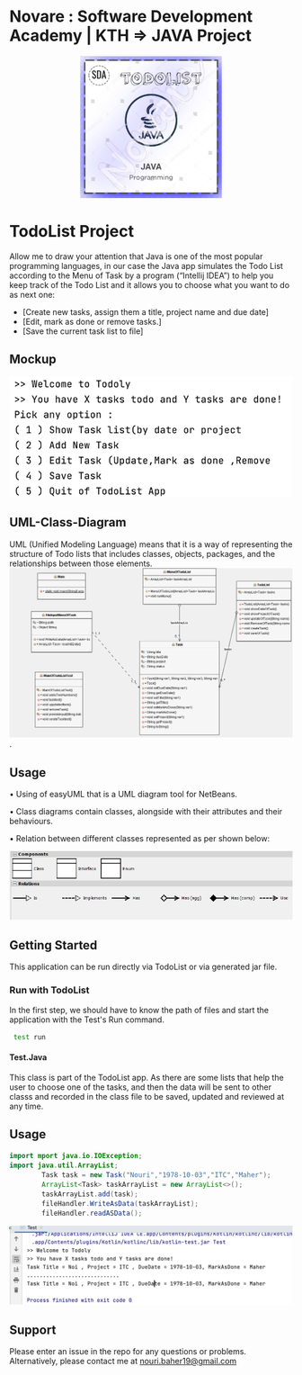 
# Novare : Software Development Academy | KTH => JAVA Project 






<p align="center">
<img src="https://github.com/Nouribaher/MenuOfTaskWithIntellijIDE/blob/master/SDA.png" alt="OpenJ9 logo" align="midle" width="50%" height="50%" />
<p>





# TodoList Project
Allow me to draw your attention that Java is one of the most popular programming languages, in our case the Java app simulates the Todo List according to the Menu of Task by a program (“Intellij IDEA”) to help you keep track of the Todo List and it allows you to choose what you want to do as next one:
  * [Create new tasks, assign them a title, project name and due date]
  * [Edit, mark as done or remove tasks.]
  * [Save the current task list to file]
## Mockup 
![Example1](https://github.com/Nouribaher/MenuOfTaskWithIntellijIDE/blob/master/Menu.png)
  
## UML-Class-Diagram
UML (Unified Modeling Language) means that it is a way of representing the structure of Todo lists that includes classes, objects, packages, and the relationships between those elements.
![Example2](https://github.com/Nouribaher/TodoList/blob/main/TodoList-UML-Diagram.png).

## Usage
•	Using of easyUML that is a UML diagram tool for NetBeans.

•	Class diagrams contain classes, alongside with their attributes and their behaviours.

•	Relation between different classes represented as per shown below:

![Example2](https://github.com/Nouribaher/TodoList/blob/main/Components%20and%20Relations..png)

## Getting Started
This application can be run directly via TodoList or via generated jar file.

### Run with TodoList
In the first step, we should have to  know the path of files and start the application with the  Test's Run command.
```bash
 test run 
```
#### Test.Java 
This class is part of the TodoList app. As there are some lists that help the user to choose one of the tasks, 
and then the data will be sent to other classs and recorded in the class file to be saved, updated and reviewed at any time.
## Usage
```JAVA
import mport java.io.IOException;
import java.util.ArrayList;
        Task task = new Task("Nouri","1978-10-03","ITC","Maher");
        ArrayList<Task> taskArrayList = new ArrayList<>();
        taskArrayList.add(task);
        fileHandler.WriteAsData(taskArrayList);
        fileHandler.readASData();
```
![Example3](https://github.com/Nouribaher/TodoList/blob/main/Screenshot1.png)




## Support
Please enter an issue in the repo for any questions or problems. 
<br> Alternatively, please contact me at nouri.baher19@gmail.com

